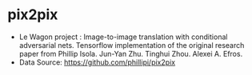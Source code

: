 # pix2pix
- Le Wagon project : Image-to-image translation with conditional adversarial nets. Tensorflow implementation of the original research paper from Phillip Isola. Jun-Yan Zhu. Tinghui Zhou. Alexei A. Efros.
- Data Source: https://github.com/phillipi/pix2pix
